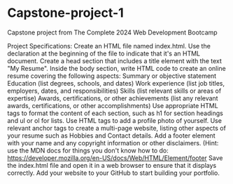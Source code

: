 # Capstone-project-1
Capstone project from The Complete 2024 Web Development Bootcamp

Project Specifications:
Create an HTML file named index.html.
Use the <!DOCTYPE html> declaration at the beginning of the file to indicate that it's an HTML document.
Create a head section that includes a title element with the text "My Resume".
Inside the body section, write HTML code to create an online resume covering the following aspects:
Summary or objective statement
Education (list degrees, schools, and dates)
Work experience (list job titles, employers, dates, and responsibilities)
Skills (list relevant skills or areas of expertise)
Awards, certifications, or other achievements (list any relevant awards, certifications, or other accomplishments)
Use appropriate HTML tags to format the content of each section, such as h1 for section headings and ul or ol for lists.
Use HTML tags to add a profile photo of yourself.
Use relevant anchor tags to create a multi-page website, listing other aspects of your resume such as Hobbies and Contact details.
Add a footer element with your name and any copyright information or other disclaimers. (Hint: use the MDN docs for things you don't know how to do: https://developer.mozilla.org/en-US/docs/Web/HTML/Element/footer
Save the index.html file and open it in a web browser to ensure that it displays correctly.
Add your website to your GitHub to start building your portfolio.
